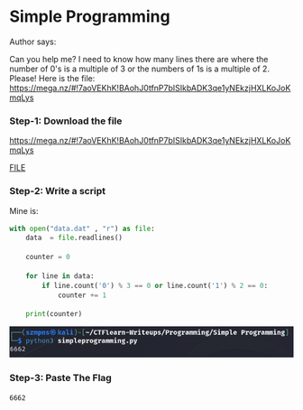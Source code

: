 # Simple Programming  

Author says:

Can you help me? I need to know how many lines there are where the number of 0's is a multiple of 3 or the numbers of 1s is a multiple of 2. Please! Here is the file: https://mega.nz/#!7aoVEKhK!BAohJ0tfnP7bISIkbADK3qe1yNEkzjHXLKoJoKmqLys

### Step-1: Download the file

https://mega.nz/#!7aoVEKhK!BAohJ0tfnP7bISIkbADK3qe1yNEkzjHXLKoJoKmqLys

[FILE](data.dat)

### Step-2: Write a script

Mine is:

```python
with open("data.dat" , "r") as file:
    data  = file.readlines()

    counter = 0

    for line in data:
        if line.count('0') % 3 == 0 or line.count('1') % 2 == 0:
            counter += 1

    print(counter)
```

![png](simpleprogscreen.png)

### Step-3: Paste The Flag

```
6662
```
